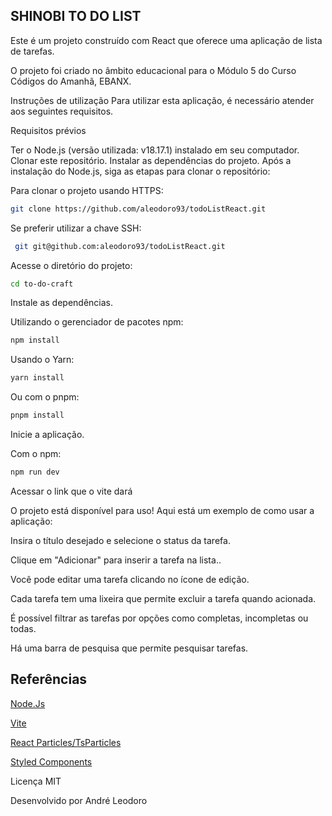 
## SHINOBI TO DO LIST

Este é um projeto construído com React que oferece uma aplicação de lista de tarefas.

O projeto foi criado no âmbito educacional para o Módulo 5 do Curso Códigos do Amanhã, EBANX.

Instruções de utilização
Para utilizar esta aplicação, é necessário atender aos seguintes requisitos.

Requisitos prévios

Ter o Node.js (versão utilizada: v18.17.1) instalado em seu computador.
Clonar este repositório.
Instalar as dependências do projeto.
Após a instalação do Node.js, siga as etapas para clonar o repositório:

Para clonar o projeto usando HTTPS:

```bash
git clone https://github.com/aleodoro93/todoListReact.git
```

Se preferir utilizar a chave SSH:

```bash
 git git@github.com:aleodoro93/todoListReact.git
```

Acesse o diretório do projeto:

```bash
cd to-do-craft
```

Instale as dependências.

Utilizando o gerenciador de pacotes npm:

```bash
npm install
```
Usando o Yarn:

```bash
yarn install
```
Ou com o pnpm:

```bash
pnpm install
```
Inicie a aplicação.

Com o npm:

```bash
npm run dev
```
Acessar o link que o vite dará

  O projeto está disponível para uso! 
Aqui está um exemplo de como usar a aplicação:

Insira o título desejado e selecione o status da tarefa.


Clique em "Adicionar" para inserir a tarefa na lista..

Você pode editar uma tarefa clicando no ícone de edição.

Cada tarefa tem uma lixeira que permite excluir a tarefa quando acionada.

É possível filtrar as tarefas por opções como completas, incompletas ou todas.

Há uma barra de pesquisa que permite pesquisar tarefas.

## Referências



[Node.Js](https://nodejs.org/pt-br/docs)


[Vite](https://vitejs.dev/)


[React Particles/TsParticles](https://particles.js.org/)



[Styled Components](https://styled-components.com/)


Licença
MIT

Desenvolvido por André Leodoro
